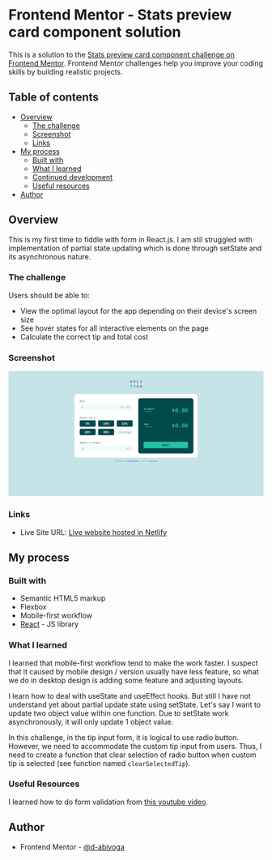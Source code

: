# Frontend Mentor - Stats preview card component solution

This is a solution to the [Stats preview card component challenge on Frontend Mentor](https://www.frontendmentor.io/challenges/stats-preview-card-component-8JqbgoU62). Frontend Mentor challenges help you improve your coding skills by building realistic projects. 

## Table of contents

- [Overview](#overview)
  - [The challenge](#the-challenge)
  - [Screenshot](#screenshot)
  - [Links](#links)
- [My process](#my-process)
  - [Built with](#built-with)
  - [What I learned](#what-i-learned)
  - [Continued development](#continued-development)
  - [Useful resources](#useful-resources)
- [Author](#author)


## Overview
This is my first time to fiddle with form in React.js. I am stil struggled with implementation of partial state updating which is done through setState and its asynchronous nature.

### The challenge
Users should be able to:

- View the optimal layout for the app depending on their device's screen size
- See hover states for all interactive elements on the page
- Calculate the correct tip and total cost

### Screenshot
![Desktop design screenshot](./screenshot.png)

### Links
<!-- - Solution URL: [Add solution URL here](https://your-solution-url.com) -->
- Live Site URL: [Live website  hosted in Netlify](https://adoring-snyder-c43987.netlify.app/)

## My process

### Built with

- Semantic HTML5 markup
- Flexbox
- Mobile-first workflow
- [React](https://reactjs.org/) - JS library

### What I learned

I learned that mobile-first workflow tend to make the work faster. I suspect that it caused by mobile design / version usually have less feature, so what we do in desktop design is adding some feature and adjusting layouts.

I learn how to deal with useState and useEffect hooks. But still I have not understand yet about partial update state using setState. Let's say I want to update two object value within one function. Due to setState work asynchronously, it will only update 1 object value.

In this challenge, in the tip input form, it is logical to use radio button. However, we need to accommodate the custom tip input from users. Thus, I need to create a function that clear selection of radio button when custom tip is selected (see function named `clearSelectedTip`).

### Useful Resources
I learned how to do form validation from [this  youtube video](https://www.youtube.com/watch?v=4CeTFW4agRw&t=2537s).

## Author
- Frontend Mentor - [@d-abiyoga](https://www.frontendmentor.io/profile/d-abiyoga)
